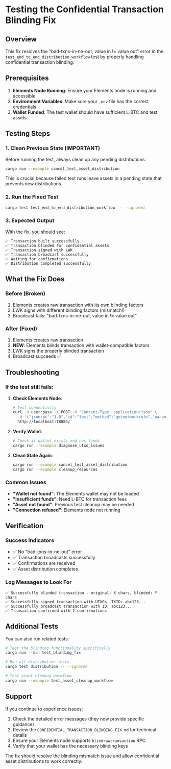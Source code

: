 # Testing the Confidential Transaction Blinding Fix

## Overview
This fix resolves the "bad-txns-in-ne-out, value in != value out" error in the `test_end_to_end_distribution_workflow` test by properly handling confidential transaction blinding.

## Prerequisites

1. **Elements Node Running**: Ensure your Elements node is running and accessible
2. **Environment Variables**: Make sure your `.env` file has the correct credentials
3. **Wallet Funded**: The test wallet should have sufficient L-BTC and test assets

## Testing Steps

### 1. Clean Previous State (IMPORTANT)
Before running the test, always clean up any pending distributions:

```bash
cargo run --example cancel_test_asset_distribution
```

This is crucial because failed test runs leave assets in a pending state that prevents new distributions.

### 2. Run the Fixed Test
```bash
cargo test test_end_to_end_distribution_workflow -- --ignored
```

### 3. Expected Output
With the fix, you should see:
```
✅ Transaction built successfully
✅ Transaction blinded for confidential assets  
✅ Transaction signed with LWK
✅ Transaction broadcast successfully
✅ Waiting for confirmations...
✅ Distribution completed successfully
```

## What the Fix Does

### Before (Broken)
1. Elements creates raw transaction with its own blinding factors
2. LWK signs with different blinding factors (mismatch!)
3. Broadcast fails: "bad-txns-in-ne-out, value in != value out"

### After (Fixed)
1. Elements creates raw transaction
2. **NEW**: Elements blinds transaction with wallet-compatible factors
3. LWK signs the properly blinded transaction
4. Broadcast succeeds ✅

## Troubleshooting

### If the test still fails:

1. **Check Elements Node**:
   ```bash
   # Test connectivity
   curl -u user:pass -X POST -H "Content-Type: application/json" \
     -d '{"jsonrpc":"1.0","id":"test","method":"getnetworkinfo","params":[]}' \
     http://localhost:18884/
   ```

2. **Verify Wallet**:
   ```bash
   # Check if wallet exists and has funds
   cargo run --example diagnose_utxo_issues
   ```

3. **Clean State Again**:
   ```bash
   cargo run --example cancel_test_asset_distribution
   cargo run --example cleanup_resources
   ```

### Common Issues

- **"Wallet not found"**: The Elements wallet may not be loaded
- **"Insufficient funds"**: Need L-BTC for transaction fees
- **"Asset not found"**: Previous test cleanup may be needed
- **"Connection refused"**: Elements node not running

## Verification

### Success Indicators
- ✅ No "bad-txns-in-ne-out" error
- ✅ Transaction broadcasts successfully
- ✅ Confirmations are received
- ✅ Asset distribution completes

### Log Messages to Look For
```
✅ Successfully blinded transaction - original: X chars, blinded: Y chars
✅ Successfully signed transaction with UTXOs. TXID: abc123...
✅ Successfully broadcast transaction with ID: abc123...
✅ Transaction confirmed with 2 confirmations
```

## Additional Tests

You can also run related tests:
```bash
# Test the blinding functionality specifically
cargo run --bin test_blinding_fix

# Run all distribution tests
cargo test distribution -- --ignored

# Test asset cleanup workflow
cargo run --example test_asset_cleanup_workflow
```

## Support

If you continue to experience issues:

1. Check the detailed error messages (they now provide specific guidance)
2. Review the `CONFIDENTIAL_TRANSACTION_BLINDING_FIX.md` for technical details
3. Ensure your Elements node supports `blindrawtransaction` RPC
4. Verify that your wallet has the necessary blinding keys

The fix should resolve the blinding mismatch issue and allow confidential asset distributions to work correctly.